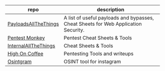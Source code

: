 
| repo                                                                                 | description                                                                        |
| ------------------------------------------------------------------------------------ | ---------------------------------------------------------------------------------- |
| [PayloadsAllTheThings](https://github.com/swisskyrepo/PayloadsAllTheThings)          | A list of useful payloads and bypasses, Cheat Sheets for Web Application Security. |
| [Pentest Monkey](https://pentestmonkey.net/)                                         | Pentest Cheat Sheets & Tools                                                       |
| [InternalAllTheThings](https://swisskyrepo.github.io/InternalAllTheThings/_)         | Cheat Sheets & Tools                                                               |
| [High On Coffee](https://highon.coffee/blog/penetration-testing-tools-cheat-sheet/_) | Pentesting Tools and writeups                                                      |
| [Osintgram](https://github.com/Datalux/Osintgram)                                    | OSINT tool for instagram                                                           |
